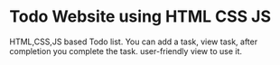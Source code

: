 # Todo Website using HTML CSS JS
 HTML,CSS,JS based Todo list. You can add a task, view task, after completion you complete the task. user-friendly view to use it.
